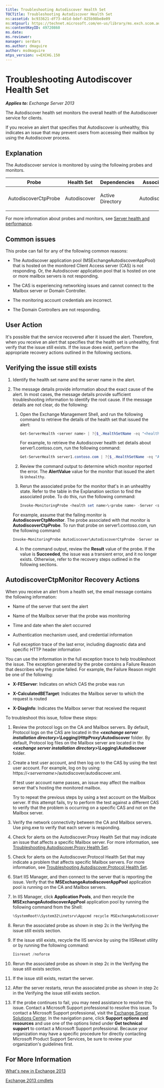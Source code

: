 ```yaml
---
title: Troubleshooting Autodiscover Health Set
TOCTitle: Troubleshooting Autodiscover Health Set
ms:assetid: bc933621-df73-4d1d-bdef-825b98be8e09
ms:mtpsurl: https://technet.microsoft.com/en-us/library/ms.exch.scom.autodiscover(v=EXCHG.150)
ms:contentKeyID: 49720860
ms.date:
ms.reviewer:
manager: serdars
ms.author: dmaguire
author: msdmaguire
mtps_version: v=EXCHG.150
---
```


# Troubleshooting Autodiscover Health Set

_**Applies to:** Exchange Server 2013_

The Autodiscover health set monitors the overall health of the Autodiscover service for clients.

If you receive an alert that specifies that Autodiscover is unhealthy, this indicates an issue that may prevent users from accessing their mailbox by using the Autodiscover process.

## Explanation

The Autodiscover service is monitored by using the following probes and monitors.

<table>
<colgroup>
<col style="width: 25%" />
<col style="width: 25%" />
<col style="width: 25%" />
<col style="width: 25%" />
</colgroup>
<thead>
<tr class="header">
<th>Probe</th>
<th>Health Set</th>
<th>Dependencies</th>
<th>Associated Monitors</th>
</tr>
</thead>
<tbody>
<tr class="odd">
<td><p>AutodiscoverCtpProbe</p></td>
<td><p>Autodiscover</p></td>
<td><p>Active Directory</p></td>
<td><p>AutodiscoverCtpMonitor</p></td>
</tr>
</tbody>
</table>

For more information about probes and monitors, see [Server health and performance](https://technet.microsoft.com/en-us/library/jj150551\(v=exchg.150\)).

## Common issues

This probe can fail for any of the following common reasons:

- The Autodiscover application pool (MSExchangeAutodiscoverAppPool) that is hosted on the monitored Client Access server (CAS) is not responding. Or, the Autodiscover application pool that is hosted on one or more mailbox servers is not responding.

- The CAS is experiencing networking issues and cannot connect to the Mailbox server or Domain Controller.

- The monitoring account credentials are incorrect.

- The Domain Controllers are not responding.

## User Action

It's possible that the service recovered after it issued the alert. Therefore, when you receive an alert that specifies that the health set is unhealthy, first verify that the issue still exists. If the issue does exist, perform the appropriate recovery actions outlined in the following sections.

## Verifying the issue still exists

1. Identify the health set name and the server name in the alert.

2. The message details provide information about the exact cause of the alert. In most cases, the message details provide sufficient troubleshooting information to identify the root cause. If the message details are not clear, do the following:

   1. Open the Exchange Management Shell, and run the following command to retrieve the details of the health set that issued the alert:

      ```powershell
      Get-ServerHealth <server name> | ?{$_.HealthSetName -eq "<health set name>"}
      ```

      For example, to retrieve the Autodiscover health set details about server1.contoso.com, run the following command:

      ```powershell
      Get-ServerHealth server1.contoso.com | ?{$_.HealthSetName -eq "Autodiscover"}
      ```

   2. Review the command output to determine which monitor reported the error. The **AlertValue** value for the monitor that issued the alert is `Unhealthy`.

   3. Rerun the associated probe for the monitor that's in an unhealthy state. Refer to the table in the Explanation section to find the associated probe. To do this, run the following command:

      ```powershell
      Invoke-MonitoringProbe <health set name>\<probe name> -Server <server name> | Format-List
      ```

     For example, assume that the failing monitor is **AutodiscoverCtpMonitor**. The probe associated with that monitor is **AutodiscoverCtpProbe**. To run that probe on server1.contoso.com, run the following command:

     ```powershell
     Invoke-MonitoringProbe Autodiscover\AutodiscoverCtpProbe -Server server1.contoso.com | Format-List
     ```

   4. In the command output, review the **Result** value of the probe. If the value is **Succeeded**, the issue was a transient error, and it no longer exists. Otherwise, refer to the recovery steps outlined in the following sections.

## AutodiscoverCtpMonitor Recovery Actions

When you receive an alert from a health set, the email message contains the following information:

- Name of the server that sent the alert

- Name of the Mailbox server that the probe was monitoring

- Time and date when the alert occurred

- Authentication mechanism used, and credential information

- Full exception trace of the last error, including diagnostic data and specific HTTP header information

You can use the information in the full exception trace to help troubleshoot the issue. The exception generated by the probe contains a Failure Reason that describes why the probe failed. For example, the Failure Reason might be one of the following:

- **X-FEServer**: Indicates on which CAS the probe was run

- **X-CalculatedBETarget**: Indicates the Mailbox server to which the request is routed

- **X-DiagInfo**: Indicates the Mailbox server that received the request

To troubleshoot this issue, follow these steps:

1. Review the protocol logs on the CA and Mailbox servers. By default, Protocol logs on the CAS are located in the ***\<exchange server installation directory\>*\\Logging\\HttpProxy\\Autodiscover** folder. By default, Protocol log files on the Mailbox server are located in the ***\<exchange server installation directory\>*\\Logging\\Autodiscover** folder.

2. Create a test user account, and then log on to the CAS by using the test user account. For example, log on by using: https://*\<servername\>*/autodiscover/autodiscover.xml.

   If test user account name passes, an issue may affect the mailbox server that's hosting the monitored mailbox.

   Try to repeat the previous steps by using a test account on the Mailbox server. If this attempt fails, try to perform the test against a different CAS to verify that the problem is occurring on a specific CAS and not on the Mailbox server.

3. Verify the network connectivity between the CA and Mailbox servers. Use ping.exe to verify that each server is responding.

4. Check for alerts on the Autodiscover.Proxy Health Set that may indicate an issue that affects a specific Mailbox server. For more information, see [Troubleshooting Autodiscover.Proxy Health Set](troubleshooting-autodiscover-proxy-health-set.md).

5. Check for alerts on the Autodiscover.Protocol Health Set that may indicate a problem that affects specific Mailbox servers. For more information, see [Troubleshooting Autodiscover.Protocol Health Set](troubleshooting-autodiscover-protocol-health-set.md).

6. Start IIS Manager, and then connect to the server that is reporting the issue. Verify that the **MSExchangeAutodiscoverAppPool** application pool is running on the CA and Mailbox servers.

7. In IIS Manager, click **Application Pools**, and then recycle the **MSExchangeAutodiscoverAppPool** application pool by running the following command from the Shell:

   ```powershell
   %SystemRoot%\System32\inetsrv\Appcmd recycle MSExchangeAutodiscoverAppPool
   ```

8. Rerun the associated probe as shown in step 2c in the Verifying the issue still exists section.

9. If the issue still exists, recycle the IIS service by using the IISReset utility or by running the following command:

   ```powershell
   Iisreset /noforce
   ```

10. Rerun the associated probe as shown in step 2c in the Verifying the issue still exists section.

11. If the issue still exists, restart the server.

12. After the server restarts, rerun the associated probe as shown in step 2c in the Verifying the issue still exists section.

13. If the probe continues to fail, you may need assistance to resolve this issue. Contact a Microsoft Support professional to resolve this issue. To contact a Microsoft Support professional, visit the [Exchange Server Solutions Center](https://go.microsoft.com/fwlink/p/?linkid=180809). In the navigation pane, click **Support options and resources** and use one of the options listed under **Get technical support** to contact a Microsoft Support professional. Because your organization may have a specific procedure for directly contacting Microsoft Product Support Services, be sure to review your organization's guidelines first.

## For More Information

[What's new in Exchange 2013](https://technet.microsoft.com/en-us/library/jj150540\(v=exchg.150\))

[Exchange 2013 cmdlets](https://technet.microsoft.com/en-us/library/bb124413\(v=exchg.150\))
